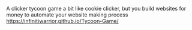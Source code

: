 A clicker tycoon game a bit like cookie clicker, but you build websites for money to automate your website making process
https://infinitiwarrior.github.io/Tycoon-Game/
